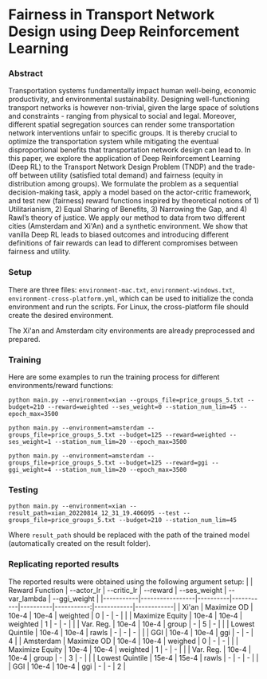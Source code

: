# Fairness in Transport Network Design using Deep Reinforcement Learning

### Abstract
Transportation systems fundamentally impact human well-being, economic productivity, and environmental sustainability. Designing well-functioning transport networks is however non-trivial, given the large space of solutions and constraints - ranging from physical to social and legal. Moreover, different spatial segregation sources can render some transportation network interventions unfair to specific groups. It is thereby crucial to optimize the transportation system while mitigating the eventual disproportional benefits that transportation network design can lead to. In this paper, we explore the application of Deep Reinforcement Learning (Deep RL) to the Transport Network Design Problem (TNDP) and the trade-off between utility (satisfied total demand) and fairness (equity in distribution among groups). We formulate the problem as a sequential decision-making task, apply a model based on the actor-critic framework,  and test new (fairness) reward functions inspired by theoretical notions of 1) Utilitarianism, 2) Equal Sharing of Benefits, 3) Narrowing the Gap, and 4) Rawl’s theory of justice. We apply our method to data from two different cities (Amsterdam and Xi'An) and a synthetic environment. We show that vanilla Deep RL leads to biased outcomes and introducing different definitions of fair rewards can lead to different compromises between fairness and utility.


### Setup
There are three files: `environment-mac.txt`, `environment-windows.txt`, `environment-cross-platform.yml`, which can be used to initialize the conda environment and run the scripts. For Linux, the cross-platform file should create the desired environment.

The Xi'an and Amsterdam city environments are already preprocessed and prepared.

### Training 
Here are some examples to run the training process for different environments/reward functions:

`python main.py --environment=xian --groups_file=price_groups_5.txt --budget=210 --reward=weighted --ses_weight=0 --station_num_lim=45 --epoch_max=3500`

`python main.py --environment=amsterdam --groups_file=price_groups_5.txt --budget=125 --reward=weighted --ses_weight=1 --station_num_lim=20 --epoch_max=3500`

`python main.py --environment=amsterdam --groups_file=price_groups_5.txt --budget=125 --reward=ggi --ggi_weight=4 --station_num_lim=20 --epoch_max=3500`

### Testing
`python main.py --environment=xian --result_path=xian_20220814_12_31_19.406095 --test --groups_file=price_groups_5.txt --budget=210 --station_num_lim=45`

Where `result_path` should be replaced with the path of the trained model (automatically created on the result folder).

### Replicating reported results
The reported results were obtained using the following argument setup:
|           | Reward Function | --actor_lr | --critic_lr | --reward   | --ses_weight | --var_lambda | --ggi_weight |
|-----------|-----------------|----------|-----------|----------|-----------:|------------|------------|
| Xi'an     | Maximize OD     | 10e-4    | 10e-4     | weighted |          0 |          - |          - |
|           | Maximize Equity | 10e-4    | 10e-4     | weighted |          1 |          - |          - |
|           | Var. Reg.       | 10e-4    | 10e-4     | group    |          - |          5 |          - |
|           | Lowest Quintile | 10e-4    | 10e-4     | rawls    |          - |          - |          - |
|           | GGI             | 10e-4    | 10e-4     | ggi      |          - |          - |          4 |
| Amsterdam | Maximize OD     | 10e-4    | 10e-4     | weighed  |          0 |          - |          - |
|           | Maximize Equity | 10e-4    | 10e-4     | weighted |          1 |          - |          - |
|           | Var. Reg.       | 10e-4    | 10e-4     | group    |          - |          3 |          - |
|           | Lowest Quintile | 15e-4    | 15e-4     | rawls    |          - |          - |          - |
|           | GGI             | 10e-4    | 10e-4     | ggi      |          - |          - |          2 |
